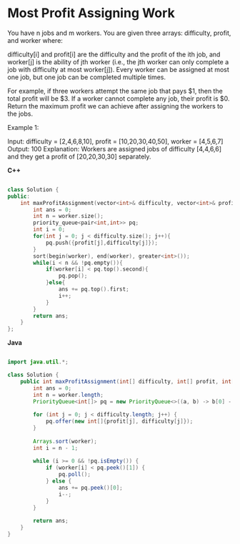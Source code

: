 # Most Profit Assigning Work
You have n jobs and m workers. You are given three arrays: difficulty, profit, and worker where:

difficulty[i] and profit[i] are the difficulty and the profit of the ith job, and
worker[j] is the ability of jth worker (i.e., the jth worker can only complete a job with difficulty at most worker[j]).
Every worker can be assigned at most one job, but one job can be completed multiple times.

For example, if three workers attempt the same job that pays $1, then the total profit will be $3. If a worker cannot complete any job, their profit is $0.
Return the maximum profit we can achieve after assigning the workers to the jobs.

 

Example 1:

Input: difficulty = [2,4,6,8,10], profit = [10,20,30,40,50], worker = [4,5,6,7]
Output: 100
Explanation: Workers are assigned jobs of difficulty [4,4,6,6] and they get a profit of [20,20,30,30] separately.

**C++**

```C++

class Solution {
public:
    int maxProfitAssignment(vector<int>& difficulty, vector<int>& profit, vector<int>& worker) {
        int ans = 0;
        int n = worker.size();
        priority_queue<pair<int,int>> pq;
        int i = 0;
        for(int j = 0; j < difficulty.size(); j++){
            pq.push({profit[j],difficulty[j]});
        }
        sort(begin(worker), end(worker), greater<int>());
        while(i < n && !pq.empty()){
            if(worker[i] < pq.top().second){
                pq.pop();
            }else{
                ans += pq.top().first;
                i++;
            }
        }
        return ans;
    }
};

```

**Java**


```Java

import java.util.*;

class Solution {
    public int maxProfitAssignment(int[] difficulty, int[] profit, int[] worker) {
        int ans = 0;
        int n = worker.length;
        PriorityQueue<int[]> pq = new PriorityQueue<>((a, b) -> b[0] - a[0]);
        
        for (int j = 0; j < difficulty.length; j++) {
            pq.offer(new int[]{profit[j], difficulty[j]});
        }
        
        Arrays.sort(worker);
        int i = n - 1;
        
        while (i >= 0 && !pq.isEmpty()) {
            if (worker[i] < pq.peek()[1]) {
                pq.poll();
            } else {
                ans += pq.peek()[0];
                i--;
            }
        }
        
        return ans;
    }
}

```